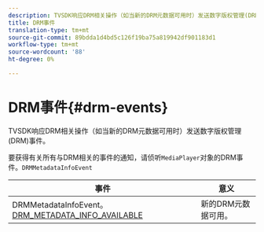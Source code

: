 ```yaml
---
description: TVSDK响应DRM相关操作（如当新的DRM元数据可用时）发送数字版权管理(DRM)事件。
title: DRM事件
translation-type: tm+mt
source-git-commit: 89bdda1d4bd5c126f19ba75a819942df901183d1
workflow-type: tm+mt
source-wordcount: '88'
ht-degree: 0%

---
```



# DRM事件{#drm-events}

TVSDK响应DRM相关操作（如当新的DRM元数据可用时）发送数字版权管理(DRM)事件。

要获得有关所有与DRM相关的事件的通知，请侦听`MediaPlayer`对象的DRM事件。`DRMMetadataInfoEvent`

| 事件 | 意义 |
|---|---|
| DRMMetadataInfoEvent。[DRM_METADATA_INFO_AVAILABLE](https://help.adobe.com/en_US/primetime/api/psdk/asdoc-dhls_1.4/com/adobe/mediacore/events/DRMMetadataInfoEvent.html#DRM_METADATA_INFO_AVAILABLE) | 新的DRM元数据可用。 |